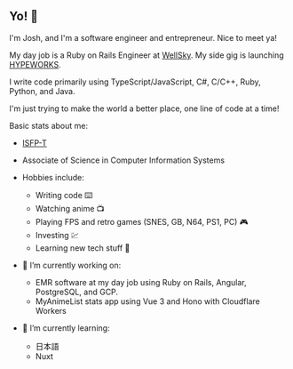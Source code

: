 ## Yo! 👋

I'm Josh, and I'm a software engineer and entrepreneur. Nice to meet ya!

My day job is a Ruby on Rails Engineer at [WellSky](https://github.com/mediwareinc). My side gig is launching [HYPEWORKS](https://github.com/HYPEWORKS).

I write code primarily using TypeScript/JavaScript, C#, C/C++, Ruby, Python, and Java.

I'm just trying to make the world a better place, one line of code at a time!

Basic stats about me:

 - [ISFP-T](https://www.16personalities.com/isfp-personality)
 - Associate of Science in Computer Information Systems
 - Hobbies include:
   * Writing code ⌨️
   * Watching anime 📺
   * Playing FPS and retro games (SNES, GB, N64, PS1, PC) 🎮
   * Investing 💹
   * Learning new tech stuff 🧠

- 🔭 I’m currently working on:
  * EMR software at my day job using Ruby on Rails, Angular, PostgreSQL, and GCP.
  * MyAnimeList stats app using Vue 3 and Hono with Cloudflare Workers
  <!-- * Productivity software powered by AI using Next.js and Cloudflare Pages
  * and a bunch of other cool stuff!
  * A social network, [@oshiete](https://github.com/oshiete)
  * Several game concepts. Some using C++ with SDL2, C# using FNA, and some using TypeScript and WebGL. -->
- 🌱 I’m currently learning:
  * 日本語
  * Nuxt

<!--
**YoCodingJosh/YoCodingJosh** is a ✨ _special_ ✨ repository because its `README.md` (this file) appears on your GitHub profile.

Here are some ideas to get you started:

- 🔭 I’m currently working on ...
- 🌱 I’m currently learning ...
- 👯 I’m looking to collaborate on ...
- 🤔 I’m looking for help with ...
- 💬 Ask me about ...
- 📫 How to reach me: ...
- 😄 Pronouns: ...
- ⚡ Fun fact: ...
-->
